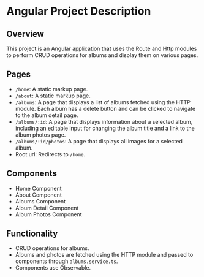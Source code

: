 # Angular Project Description

## Overview
This project is an Angular application that uses the Route and Http modules to perform CRUD operations for albums and display them on various pages.

## Pages
- `/home`: A static markup page.
- `/about`: A static markup page.
- `/albums`: A page that displays a list of albums fetched using the HTTP module. Each album has a delete button and can be clicked to navigate to the album detail page.
- `/albums/:id`: A page that displays information about a selected album, including an editable input for changing the album title and a link to the album photos page.
- `/albums/:id/photos`: A page that displays all images for a selected album.
- Root url: Redirects to `/home`.

## Components
- Home Component
- About Component
- Albums Component
- Album Detail Component
- Album Photos Component

## Functionality
- CRUD operations for albums.
- Albums and photos are fetched using the HTTP module and passed to components through `albums.service.ts`.
- Components use Observable.